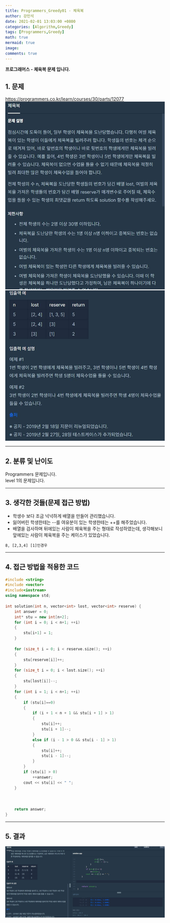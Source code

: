 ```yaml
---
title: Programmers_Greedy01 - 체육복
author: 강민석
date: 2021-02-01 13:03:00 +0800
categories: [Algorithm,Greedy]
tags: [Programmers,Greedy]
math: true
mermaid: true
image: 
comments: true
---
```


**프로그래머스 - 체육복 문제 입니다.**

## 1. 문제
<https://programmers.co.kr/learn/courses/30/parts/12077>
![](/assets/img/sample/Programmers/Greedy01/Problem.JPG)  
![](/assets/img/sample/Programmers/Greedy01/Problem2.JPG)  

-----  

## 2. 분류 및 난이도

Programmers 문제입니다.  
level 1의 문제입니다.  

-----  

## 3. 생각한 것들(문제 접근 방법)

- 학생수 보다 조금 넉넉하게 배열을 만들어 관리했습니다.
- 잃어버린 학생한테는 --를 여유분이 있는 학생한테는 ++를 해주었습니다.
- 배열을 검사하며 뒤에있는 사람이 체육복을 주는 형태로 작성하였는데, 생각해보니 앞에있는 사람이 체육복을 주는 케이스가 있었습니다.
```console
8, [2,3,4] [1]인경우
```
-----  

## 4. 접근 방법을 적용한 코드

```c++
#include <string>
#include <vector>
#include<iostream>
using namespace std;

int solution(int n, vector<int> lost, vector<int> reserve) {
    int answer = 0;
    int* stu = new int[n+2];
    for (int i = 0; i < n+1; ++i)
    {
        stu[i+1] = 1;
    }

    for (size_t i = 0; i < reserve.size(); ++i)
    {
        stu[reserve[i]]++;
    }
    for (size_t i = 0; i < lost.size(); ++i)
    {
        stu[lost[i]]--;
    }
    for (int i = 1; i < n+1; ++i)
    {
        if (stu[i]==0)
        {
            if (i + 1 < n + 1 && stu[i + 1] > 1)
            {
                stu[i]++;
                stu[i + 1]--;
            }
            else if (i - 1 > 0 && stu[i - 1] > 1)
            {
                stu[i]++;
                stu[i - 1]--;
            }
        }
        if (stu[i] > 0)
            ++answer;
        cout << stu[i] << " ";
    }



    return answer;
}
```
-----

## 5. 결과

  
![](/assets/img/sample/Programmers/Greedy01/result.JPG)  













 
